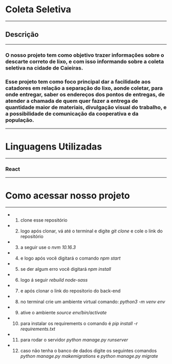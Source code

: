 # Coleta Seletiva
---

## Descrição
---

### O nosso projeto tem como objetivo trazer informações sobre o descarte correto de lixo, e com isso informando sobre a coleta seletiva na cidade de Caieiras.
### Esse projeto tem como foco principal dar a facilidade aos catadores em relação a separação do lixo, aonde coletar, para onde entregar, saber os endereços dos pontos de entregas, de atender a chamada de quem quer fazer a entrega de quantidade maior de materiais, divulgação visual do trabalho, e a possibilidade de comunicação da cooperativa e da população.
---

# Linguagens Utilizadas 
---

### React
---

# Como acessar nosso projeto
---

- 1.  clone esse repositório 
- 2.  logo após clonar, vá até o terminal e digite _git clone_ e cole o link do repositório
- 3.  a seguir use o _nvm 10.16.3_
- 4.  e logo após vocẽ digitará o comando _npm start_
- 5.  se der algum erro você digitará _npm install_
- 6.  logo á seguir _rebuild node-sass_
- 7.  e após clonar o link do repositorio do back-end
- 8.  no terminal crie um ambiente virtual comando: _python3 -m venv env_
- 9.  ative o ambiente _source env/bin/activate_
- 10. para instalar os requirements o comando é _pip install -r requirements.txt_
- 11. para rodar o servidor _python manage.py runserver_
- 12. caso não tenha o banco de dados digite os seguintes comandos _python manage.py makemigrations_ e _python manage.py migrate_